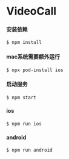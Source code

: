 # VideoCall

#### 安装依赖
`$ npm install`

#### mac系统需要额外运行
`$ npx pod-install ios`

#### 启动服务
`$ npm start`

#### ios
`$ npm run ios`

#### android
`$ npm run android`


